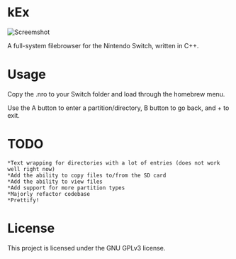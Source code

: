 # kEx
![Screemshot](https://raw.githubusercontent.com/klockee/kEx/master/screenshot-v0.01_small.png)


A full-system filebrowser for the Nintendo Switch, written in C++.

# Usage
Copy the .nro to your Switch folder and load through the homebrew menu. 

Use the A button to enter a partition/directory, B button to go back, and + to exit.


# TODO
    *Text wrapping for directories with a lot of entries (does not work well right now)
    *Add the ability to copy files to/from the SD card
    *Add the ability to view files
    *Add support for more partition types
    *Majorly refactor codebase
    *Prettify!
    
# License
This project is licensed under the GNU GPLv3 license.
